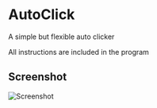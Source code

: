 # AutoClick

A simple but flexible auto clicker

All instructions are included in the program


## Screenshot

![Screenshot](https://user-images.githubusercontent.com/25472513/90020615-aa884b80-dce2-11ea-9343-6fd06fe210bb.png)
